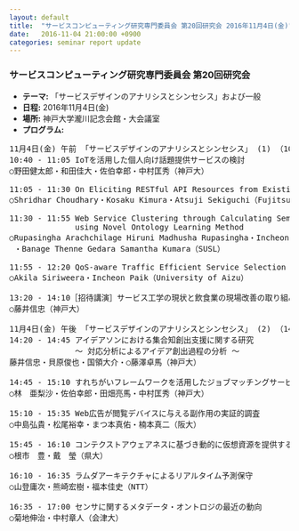 ```yaml
---
layout: default
title:  "サービスコンピューティング研究専門委員会 第20回研究会 2016年11月4日(金)"
date:   2016-11-04 21:00:00 +0900
categories: seminar report update
---
```


### サービスコンピューティング研究専門委員会 第20回研究会
- __テーマ:__ 「サービスデザインのアナリシスとシンセシス」および一般
- __日程:__ 2016年11月4日(金)
- __場所:__ 神戸大学瀧川記念会館・大会議室
- __プログラム:__


<pre>
11月4日(金) 午前 「サービスデザインのアナリシスとシンセシス」 (1) （10：40～12：20）
10:40 - 11:05 IoTを活用した個人向け話題提供サービスの検討
○野田健太郎・和田佳大・佐伯幸郎・中村匡秀（神戸大）

11:05 - 11:30 On Eliciting RESTful API Resources from Existing Applications
○Shridhar Choudhary・Kosaku Kimura・Atsuji Sekiguchi（Fujitsu Labs）

11:30 - 11:55 Web Service Clustering through Calculating Semantic Similarity of Web Services 
              using Novel Ontology Learning Method
○Rupasingha Arachchilage Hiruni Madhusha Rupasingha・Incheon Paik（UOA）
 ・Banage Thenne Gedara Samantha Kumara（SUSL）

11:55 - 12:20 QoS-aware Traffic Efficient Service Selection
○Akila Siriweera・Incheon Paik（University of Aizu）

13:20 - 14:10［招待講演］サービス工学の現状と飲食業の現場改善の取り組み
○藤井信忠（神戸大）

11月4日(金) 午後 「サービスデザインのアナリシスとシンセシス」 (2) （14：20～17：00）
14:20 - 14:45 アイデアソンにおける集合知創出支援に関する研究 
              ～ 対応分析によるアイデア創出過程の分析 ～
藤井信忠・貝原俊也・国領大介・○藤澤卓馬（神戸大）

14:45 - 15:10 すれちがいフレームワークを活用したジョブマッチングサービスの開発
○林　亜梨沙・佐伯幸郎・田畑亮馬・中村匡秀（神戸大）

15:10 - 15:35 Web広告が閲覧デバイスに与える副作用の実証的調査
○中島弘貴・松尾裕幸・まつ本真佑・楠本真二（阪大）

15:45 - 16:10 コンテクストアウェアネスに基づき動的に仮想資源を提供するクラウドシステム
○根市　豊・戴　瑩（県大）

16:10 - 16:35 ラムダアーキテクチャによるリアルタイム予測保守
○山登庸次・熊崎宏樹・福本佳史（NTT）

16:35 - 17:00 センサに関するメタデータ・オントロジの最近の動向
○菊地伸治・中村章人（会津大）
</pre>

